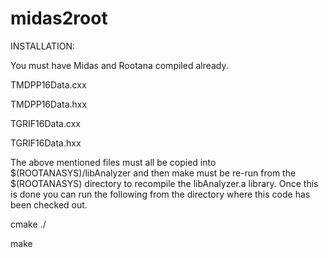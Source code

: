 # midas2root
INSTALLATION:

You must have Midas and Rootana compiled already.  

TMDPP16Data.cxx

TMDPP16Data.hxx

TGRIF16Data.cxx

TGRIF16Data.hxx

The above mentioned files must all be copied into $(ROOTANASYS)/libAnalyzer  and then make must be
re-run from the $(ROOTANASYS) directory to recompile the libAnalyzer.a
library.  Once this is done you can run the following from the directory
where this code has been checked out.

cmake ./

make
